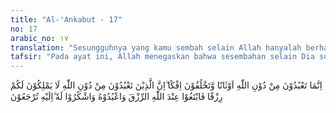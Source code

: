 ```yaml
---
title: "Al-'Ankabut - 17"
no: 17
arabic_no: ١٧
translation: "Sesungguhnya yang kamu sembah selain Allah hanyalah berhala-berhala, dan kamu membuat kebohongan. Sesungguhnya apa yang kamu sembah selain Allah itu tidak mampu memberikan rezeki kepadamu; maka mintalah rezeki dari Allah, dan sembahlah Dia dan bersyukurlah kepada-Nya. Hanya kepada-Nya kamu akan dikembalikan."
tafsir: "Pada ayat ini, Allah menegaskan bahwa sesembahan selain Dia sudah jelas merupakan hasil ciptaan tangan manusia sendiri, tetapi mereka berdusta dengan menganggapnya tuhan yang sebenarnya. Mereka menganggap hasil ciptaan mereka yang berbentuk patung dan berhala itu sanggup memberi manfaat atau keuntungan kepada mereka. Ibrahim mencela dan mengecam anggapan mereka karena patung-patung itu sedikit pun tidak sanggup memberi rezeki kepada mereka. Rezeki itu adalah wewenang mutlak yang hanya dimiliki oleh Allah. Oleh karena itu, dianjurkan kepada mereka supaya memohon rezeki dan penghasilan hanya kepada Allah, kemudian mensyukuri jika yang diminta itu telah dikabulkan-Nya. Hanya Allah yang mendatangkan rezeki bagi manusia serta semua kenikmatan hamba-Nya. Manusia dianjurkan untuk mencari keridaan-Nya dengan jalan mendekatkan diri kepada-Nya. \n\nAyat ini ditutup dengan lafal \"kepada-Nyalah kamu dikembalikan\" artinya manusia harus bersiap-siap menemui Allah dengan beribadah dan bersyukur. Setiap manusia akan dimintai pertanggungjawaban atas segala amal perbuatannya dan semua kenikmatan yang mereka terima"
---
```

اِنَّمَا تَعْبُدُوْنَ مِنْ دُوْنِ اللّٰهِ اَوْثَانًا وَّتَخْلُقُوْنَ اِفْكًا ۗاِنَّ الَّذِيْنَ تَعْبُدُوْنَ مِنْ دُوْنِ اللّٰهِ لَا يَمْلِكُوْنَ لَكُمْ رِزْقًا فَابْتَغُوْا عِنْدَ اللّٰهِ الرِّزْقَ وَاعْبُدُوْهُ وَاشْكُرُوْا لَهٗ ۗاِلَيْهِ تُرْجَعُوْنَ 